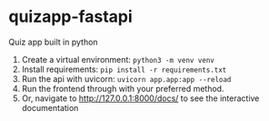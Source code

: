 # quizapp-fastapi

Quiz app built in python

1. Create a virtual environment:
`python3 -m venv venv`
2. Install requirements:
`pip install -r requirements.txt`
3. Run the api with uvicorn:
`uvicorn app.app:app --reload`
4. Run the frontend through with your preferred method.
5. Or, navigate to http://127.0.0.1:8000/docs/ to see the interactive documentation

